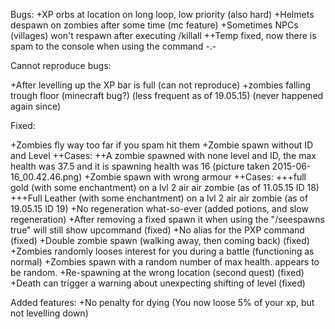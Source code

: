 Bugs:
+XP orbs at location on long loop, low priority (also hard)
+Helmets despawn on zombies after some time (mc feature)
+Sometimes NPCs (villages) won't respawn after executing /killall
++Temp fixed, now there is spam to the console when using the command -.-


Cannot reproduce bugs:

+After levelling up the XP bar is full (can not reproduce) 
+zombies falling trough floor (minecraft bug?) (less frequent as of 19.05.15) (never happened again since)

Fixed: 

+Zombies fly way too far if you spam hit them
+Zombie spawn without ID and Level
++Cases:
++A zombie spawned with none level and ID, the max health was 37.5 and it is spawning health was 16 (picture taken 2015-06-16_00.42.46.png) 
+Zombie spawn with wrong armour
++Cases:
+++full gold (with some enchantment) on a lvl 2 air air zombie (as of 11.05.15 ID 18)
+++Full Leather (with some enchantment) on a lvl 2 air air zombie (as of 19.05.15 ID 19)
+No regeneration what-so-ever (added potions, and slow regeneration)
+After removing a fixed spawn it  when using the "/seespawns true" will still show upcommand (fixed)
+No alias for the PXP command (fixed)
+Double zombie spawn (walking away, then coming back) (fixed)
+Zombies randomly looses interest for you during a battle (functioning as normal)
+Zombies spawn with a random number of max health. appears to be random.
+Re-spawning at the wrong location (second quest) (fixed)
+Death can trigger a warning about unexpecting shifting of level (fixed)

Added features:
+No penalty for dying (You now loose 5% of your xp, but not levelling down)